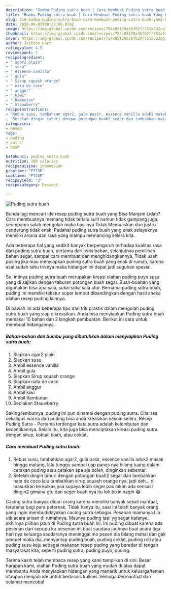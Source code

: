 ```yaml
---
description: "Bumbu Puding sutra buah | Cara Membuat Puding sutra buah Yang Bisa Manjain Lidah"
title: "Bumbu Puding sutra buah | Cara Membuat Puding sutra buah Yang Bisa Manjain Lidah"
slug: 210-bumbu-puding-sutra-buah-cara-membuat-puding-sutra-buah-yang-bisa-manjain-lidah
date: 2020-08-03T08:33:06.870Z
image: https://img-global.cpcdn.com/recipes/754c85f29a3bf02f/751x532cq70/puding-sutra-buah-foto-resep-utama.jpg
thumbnail: https://img-global.cpcdn.com/recipes/754c85f29a3bf02f/751x532cq70/puding-sutra-buah-foto-resep-utama.jpg
cover: https://img-global.cpcdn.com/recipes/754c85f29a3bf02f/751x532cq70/puding-sutra-buah-foto-resep-utama.jpg
author: Jackson Hart
ratingvalue: 4.5
reviewcount: 7
recipeingredient:
- " agar2 plain"
- " susu"
- " essence vanilla"
- " gula"
- " Sirup squash orange"
- " nata de coco"
- " anggur"
- " kiwi"
- " Rambutan"
- " Stauwberry"
recipeinstructions:
- "Rebus susu, tambahkan agar2, gula pasir, essence vanilla aduk2 masak hingga matang, lalu tunggu sampai uap panas nya hilang tuang dalam cetakan puding atau cetakan apa aja boleh, dinginkan sebentar."
- "Setelah dingin taburi dengan potongan buah2 segar dan tambahkan nata de coco lalu tambahkan sirup squash orange nya, jadi deh... di masukkan ke kulkas yaa supaya lebih seger pas mkan ada sensasi dingin2 gimana gtu dan seger buah nya itu loh bikin nagih 😂"
categories:
- Resep
tags:
- puding
- sutra
- buah

katakunci: puding sutra buah 
nutrition: 199 calories
recipecuisine: Indonesian
preptime: "PT13M"
cooktime: "PT35M"
recipeyield: "2"
recipecategory: Dessert

---
```



![Puding sutra buah](https://img-global.cpcdn.com/recipes/754c85f29a3bf02f/751x532cq70/puding-sutra-buah-foto-resep-utama.jpg)

Bunda lagi mencari ide resep puding sutra buah yang Bisa Manjain Lidah? Cara membuatnya memang tidak terlalu sulit namun tidak gampang juga. seumpama salah mengolah maka hasilnya Tidak Memuaskan dan justru cenderung tidak enak. Padahal puding sutra buah yang enak selayaknya memiliki aroma dan rasa yang mampu memancing selera kita.

Ada beberapa hal yang sedikit banyak berpengaruh terhadap kualitas rasa dari puding sutra buah, pertama dari jenis bahan, selanjutnya pemilihan bahan segar, sampai cara membuat dan menghidangkannya. Tidak usah pusing jika mau menyiapkan puding sutra buah yang enak di rumah, karena asal sudah tahu triknya maka hidangan ini dapat jadi suguhan spesial.

So, intinya puding sutra buah merupakan kreasi olahan puding puyo susu yang di sajikan dengan taburan potongan buah segar. Buah-buahan yang digunakan bisa apa saja, suka-suka saja atur. Bernama puding sutra buah, puding ini memiliki tekstur super lembut dibandingkan dengan hasil aneka olahan resep puding lainnya.


Di bawah ini ada beberapa tips dan trik praktis dalam mengolah puding sutra buah yang siap dikreasikan. Anda bisa menyiapkan Puding sutra buah memakai 10 bahan dan 2 langkah pembuatan. Berikut ini cara untuk membuat hidangannya.

<!--inarticleads1-->

##### Bahan-bahan dan bumbu yang dibutuhkan dalam menyiapkan Puding sutra buah:

1. Siapkan  agar2 plain
1. Siapkan  susu
1. Ambil  essence vanilla
1. Ambil  gula
1. Siapkan  Sirup squash orange
1. Siapkan  nata de coco
1. Ambil  anggur
1. Ambil  kiwi
1. Ambil  Rambutan
1. Sediakan  Stauwberry


Saking lembutnya, puding ini pun dinamai dengan puding sutra. Citarasa sekaligus warna dari puding bisa anda kreasikan sesuai selera. Resep Puding Sutra - Pertama terdengar kata sutra adalah kelembutan dan kecantikannya. Selain itu, kita juga bisa menciptakan kreasi puding sutra dengan sirup, koktail buah, atau coklat. 

<!--inarticleads2-->

##### Cara membuat Puding sutra buah:

1. Rebus susu, tambahkan agar2, gula pasir, essence vanilla aduk2 masak hingga matang, lalu tunggu sampai uap panas nya hilang tuang dalam cetakan puding atau cetakan apa aja boleh, dinginkan sebentar.
1. Setelah dingin taburi dengan potongan buah2 segar dan tambahkan nata de coco lalu tambahkan sirup squash orange nya, jadi deh... di masukkan ke kulkas yaa supaya lebih seger pas mkan ada sensasi dingin2 gimana gtu dan seger buah nya itu loh bikin nagih 😂


Cacing sutra banyak dicari orang karena memiliki banyak sekali manfaat, terutama bagi para peternak. Tidak hanya itu, saat ini telah banyak orang yang ingin membudidayakan cacing sutra sebagai. Pesanan mamanya Lia utk acara arisan di rumahnya. Maunya puding tapi yg segar katanya. akhirnya pilihan jatuh di Puding sutra buah ini. Ini puding dibuat karena ada pesenan dari sepupu ku.pesenan ini buat saudara jauhnya buat acara tiga hari nya keluarga saudaranya meninggal.mo pesen dia bilang mahal dan gak sempet maka dia..menyantap puding buah, puding coklat, puding roti atau puding susu keju sebagai makanan resep puding yang beredar di tengah masyarakat kita, seperti puding sutra, puding puyo, puding. 

Terima kasih telah membaca resep yang kami tampilkan di sini. Besar harapan kami, olahan Puding sutra buah yang mudah di atas dapat membantu Anda menyiapkan hidangan yang menarik untuk keluarga/teman ataupun menjadi ide untuk berbisnis kuliner. Semoga bermanfaat dan selamat mencoba!
